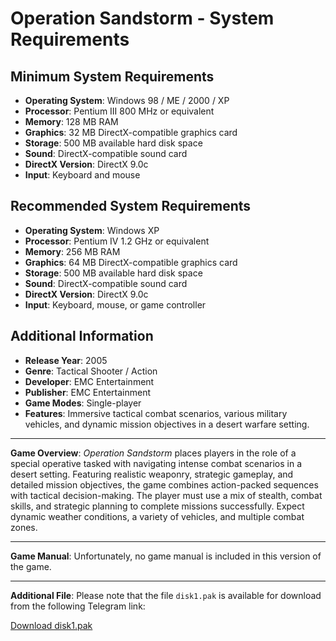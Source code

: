 # Operation Sandstorm - System Requirements

## Minimum System Requirements
- **Operating System**: Windows 98 / ME / 2000 / XP
- **Processor**: Pentium III 800 MHz or equivalent
- **Memory**: 128 MB RAM
- **Graphics**: 32 MB DirectX-compatible graphics card
- **Storage**: 500 MB available hard disk space
- **Sound**: DirectX-compatible sound card
- **DirectX Version**: DirectX 9.0c
- **Input**: Keyboard and mouse

## Recommended System Requirements
- **Operating System**: Windows XP
- **Processor**: Pentium IV 1.2 GHz or equivalent
- **Memory**: 256 MB RAM
- **Graphics**: 64 MB DirectX-compatible graphics card
- **Storage**: 500 MB available hard disk space
- **Sound**: DirectX-compatible sound card
- **DirectX Version**: DirectX 9.0c
- **Input**: Keyboard, mouse, or game controller

## Additional Information
- **Release Year**: 2005
- **Genre**: Tactical Shooter / Action
- **Developer**: EMC Entertainment
- **Publisher**: EMC Entertainment
- **Game Modes**: Single-player
- **Features**: Immersive tactical combat scenarios, various military vehicles, and dynamic mission objectives in a desert warfare setting.

---

**Game Overview**:
*Operation Sandstorm* places players in the role of a special operative tasked with navigating intense combat scenarios in a desert setting. Featuring realistic weaponry, strategic gameplay, and detailed mission objectives, the game combines action-packed sequences with tactical decision-making. The player must use a mix of stealth, combat skills, and strategic planning to complete missions successfully. Expect dynamic weather conditions, a variety of vehicles, and multiple combat zones.

---

**Game Manual**:
Unfortunately, no game manual is included in this version of the game.

---

**Additional File**:
Please note that the file `disk1.pak` is available for download from the following Telegram link:

[Download disk1.pak](https://t.me/MediaRepositoryLightYagami28/7)
